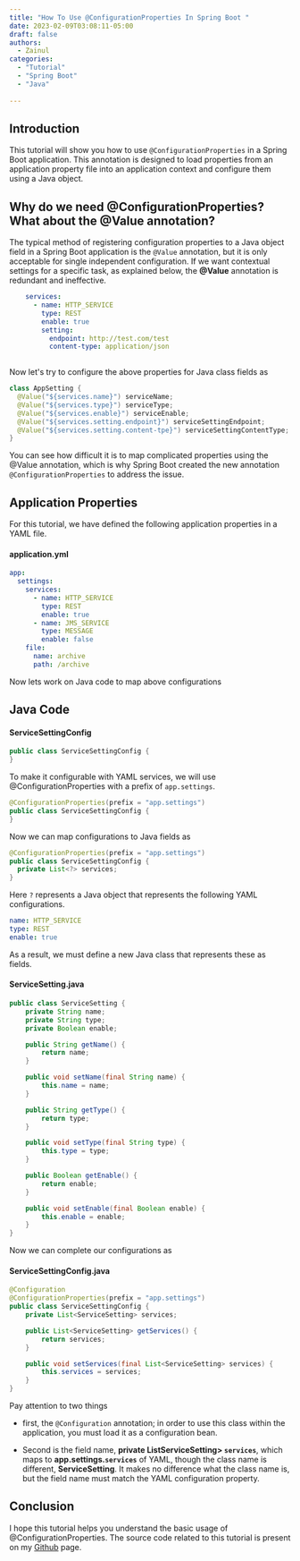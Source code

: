 ```yaml
---
title: "How To Use @ConfigurationProperties In Spring Boot "
date: 2023-02-09T03:08:11-05:00
draft: false
authors:
  - Zainul
categories: 
  - "Tutorial"
  - "Spring Boot"
  - "Java"
  
---
```



## Introduction
This tutorial will show you how to use `@ConfigurationProperties` in a Spring Boot application. This annotation is designed to load properties from an application property file into an application context and configure them using a Java object.


## Why do we need @ConfigurationProperties? What about the @Value annotation?

The typical method of registering configuration properties to a Java object field in a Spring Boot application is the `@Value` annotation, but it is only acceptable for single independent configuration. If we want contextual settings for a specific task, as explained below, the <b>@Value</b> annotation is redundant and ineffective.

```yaml
    services:
      - name: HTTP_SERVICE
        type: REST
        enable: true
        setting:
          endpoint: http://test.com/test
          content-type: application/json
      
```

Now let's try to configure the above properties for Java class fields as

```java
class AppSetting {
  @Value("${services.name}") serviceName;
  @Value("${services.type}") serviceType;
  @Value("${services.enable}") serviceEnable;
  @Value("${services.setting.endpoint}") serviceSettingEndpoint;
  @Value("${services.setting.content-tpe}") serviceSettingContentType;
}
```

You can see how difficult it is to map complicated properties using the @Value annotation, which is why Spring Boot created the new annotation `@ConfigurationProperties` to address the issue.


## Application Properties

For this tutorial, we have defined the following application properties in a YAML file.

#### application.yml
```yaml
app:
  settings:
    services:
      - name: HTTP_SERVICE
        type: REST
        enable: true
      - name: JMS_SERVICE
        type: MESSAGE
        enable: false
    file:
      name: archive
      path: /archive
```

Now lets work on Java code to map above configurations

## Java Code

#### ServiceSettingConfig

```java
public class ServiceSettingConfig {
}
```

To make it configurable with YAML services, we will use @ConfigurationProperties with a prefix of `app.settings`.

```java
@ConfigurationProperties(prefix = "app.settings")
public class ServiceSettingConfig {
}
```
Now we can map configurations to Java fields as

```java
@ConfigurationProperties(prefix = "app.settings")
public class ServiceSettingConfig {
  private List<?> services;
}
```
Here `?` represents a Java object that represents the following YAML configurations.

```YAML
name: HTTP_SERVICE
type: REST
enable: true
```

As a result, we must define a new Java class that represents these as fields. 

#### ServiceSetting.java
```java
public class ServiceSetting {
    private String name;
    private String type;
    private Boolean enable;

    public String getName() {
        return name;
    }

    public void setName(final String name) {
        this.name = name;
    }

    public String getType() {
        return type;
    }

    public void setType(final String type) {
        this.type = type;
    }

    public Boolean getEnable() {
        return enable;
    }

    public void setEnable(final Boolean enable) {
        this.enable = enable;
    }
}
```

Now we can complete our configurations as 

#### ServiceSettingConfig.java
```java
@Configuration
@ConfigurationProperties(prefix = "app.settings")
public class ServiceSettingConfig {
    private List<ServiceSetting> services;

    public List<ServiceSetting> getServices() {
        return services;
    }

    public void setServices(final List<ServiceSetting> services) {
        this.services = services;
    }
}
```

Pay attention to two things

* first, the `@Configuration` annotation; in order to use this class within the application, you must load it as a configuration bean. 

* Second is the field name, <b>private ListServiceSetting> `services`</b>, which maps to <b>app.settings.`services`</b> of YAML, though the class name is different, <b>ServiceSetting</b>. It makes no difference what the class name is, but the field name must match the YAML configuration property.



## Conclusion
I hope this tutorial helps you understand the basic usage of @ConfigurationProperties. The source code related to this tutorial is present on my [Github](https://github.com/zainabed/tutorials/tree/master/spring-boot/spring-boot-test/src/main/java/com/zainabed/tutorials/config) page.
